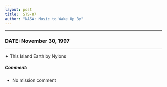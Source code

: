 ```yaml
---
layout: post
title:  STS-87
author: "NASA: Music to Wake Up By"
---
```


----
### DATE: November 30, 1997
----
✦ This Island Earth by Nylons

##### Comment:
* No mission comment
